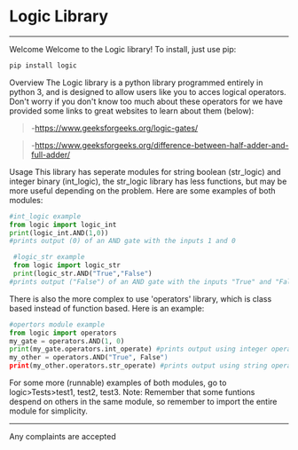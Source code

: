 # Logic Library
---------------
 Welcome
 Welcome to the Logic library! 
To install, just use pip:
```python
pip install logic
```
 
 Overview
 The Logic library is a python library programmed entirely in python 3, and is designed to allow
 users like you to acces logical operators. Don't worry if you don't know too much about these
 operators for we have provided some links to great websites to learn about them (below):
 >-https://www.geeksforgeeks.org/logic-gates/

 >-https://www.geeksforgeeks.org/difference-between-half-adder-and-full-adder/

 Usage
 This library has seperate modules for string boolean (str_logic) and integer binary (int_logic), the
 str_logic library has less functions, but may be more useful depending on the problem. Here are
 some examples of both modules:
 ```python
 #int_logic example
 from logic import logic_int
 print(logic_int.AND(1,0)) 
#prints output (0) of an AND gate with the inputs 1 and 0
```
```python
 #logic_str example
 from logic import logic_str
 print(logic_str.AND("True","False") 
#prints output ("False") of an AND gate with the inputs "True" and "False"
```

 There is also the more complex to use 'operators' library, which is class based instead of function
 based. Here is an example:
 ```python
 #opertors module example
 from logic import operators
 my_gate = operators.AND(1, 0)
 print(my_gate.operators.int_operate) #prints output using integer operate funtion
 my_other = operators.AND("True", False")
 print(my_other.operators.str_operate) #prints output using string operate function
```
 For some more (runnable) examples of both modules, go to logic>Tests>test1, test2, test3.
 Note: Remember that some funtions despend on others in the same module, so remember to
 import the entire module for simplicity.

 -------
 Any complaints are accepted 
